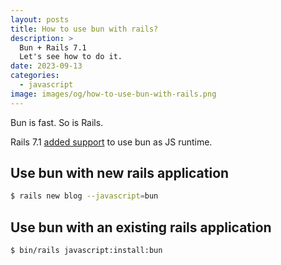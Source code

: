 ```yaml
---
layout: posts
title: How to use bun with rails?
description: >
  Bun + Rails 7.1
  Let's see how to do it.
date: 2023-09-13
categories:
  - javascript
image: images/og/how-to-use-bun-with-rails.png
---
```


Bun is fast. So is Rails.

Rails 7.1 [added support](https://github.com/rails/jsbundling-rails/pull/167) to use bun as JS runtime.

## Use bun with new rails application

```bash
$ rails new blog --javascript=bun
```

## Use bun with an existing rails application

```bash
$ bin/rails javascript:install:bun
```
